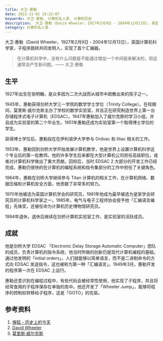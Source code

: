 ```yaml
---
title: 大卫·惠勒
date: 2023-11-02 19:22:07
keywords: 大卫·惠勒, 计算机名人录, 计算机历史
description:  大卫·惠勒（David Wheeler，1927年2月9日 - 2004年12月13日），英国计算机科学家，子程序跳转共同发明人，实现了首个汇编器。
category: 计算机名人录
---
```


大卫·惠勒（David Wheeler，1927年2月9日 - 2004年12月13日），英国计算机科学家，子程序跳转共同发明人，实现了首个汇编器。

> 在计算机科学中，没有什么问题是不能通过增加一个中间层来解决的，但这通常会产生新问题。—— 大卫·惠勒

## 生平

1927年出生在伯明翰，是众多因为二次大战而从城市中疏散出来的孩子之一。

1945年，惠勒获得剑桥大学三一学院的数学学士学位（Trinity College）。在校期间，莫里斯·威尔克斯主办了学校的数学实验室，并且正在研究制造世界上第一台存储程序式电子计算机（EDSAC）。1947年惠勒加入了威尔克斯的学习小组，并且成为实验室的第二个毕业生。1951年惠勒还成为实验室第一个取得博士学位的学生。

获得博士学位后，惠勒段在在伊利诺伊大学参与 Ordvac 和 Illiac 相关的工作。

1953年，惠勒回到剑桥大学开始发展计算机教学，他是世界上设置计算机科学这个专业后的第一批教师。他的许多学生后来都在大型计算机公司担任高级职位，或者对计算机科学做出了重大贡献。回校后，当时 EDSAC 2 大部分的开发工作已经完成，惠勒仍很快的在计算机的编程系统和指令集部分的工作中担任了关键角色。

1964年，惠勒在剑桥大学继续参与 Titan 计算机的相关工作，在计算机网络、数据压缩和计算机安全方面，他贡献了非常多的努力。

1970年他被选为英国计算机学会的研究员，1981年他成为最早被选为皇家学会研究员的计算机科学家之一。1985年，电气与电子工程师协会授予他「汇编语言编程」先锋奖，还被任命为计算机历史博物馆研究员。

1994年退休，退休后继续在剑桥计算机实验室工作，是实验室的活跃成员。

## 成就

他是剑桥大学 EDSAC 「Electronic Delay Storage Automatic Computer」团队的成员，负责计算机的指令系统，他当时所做的创新仍是现代计算机编程的基础。通过他发明的「initial orders」，人们就能够以简单语言，而不是二进制命令的方式向 EDSAC 发送指令，这也被称为第一种「汇编语言」。1949年3月，惠勒开发的程序第一次在 EDSAC 上运行。

惠勒还意识到在编程过程中，有些代码会被经常性使用，他实现了子程序，并且将经常食用的子程序保存在单独的库中。他还开发了「Wheeler Jump」，能够将程序的控制权转移给子程序，这是「GOTO」的先驱。


## 参考资料
1. [搜狐 - 历史上的今天](https://www.sohu.com/a/521605971_115128)
2. [David Wheeler](https://www.computer.org/profiles/david-wheeler)
3. [莫里斯·威尔克斯](https://baike.baidu.com/item/莫里斯·威尔克斯/7398080?fr=ge_ala)